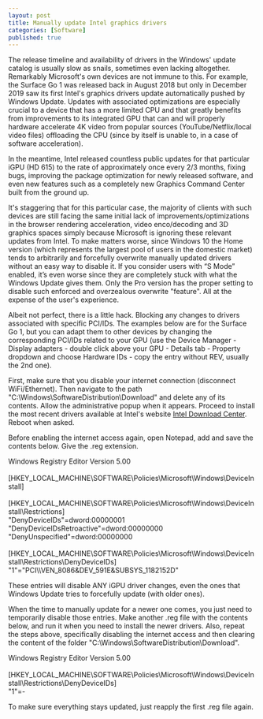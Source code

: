 ```yaml
---
layout: post
title: Manually update Intel graphics drivers
categories: [Software]
published: true
---
```


The release timeline and availability of drivers in the Windows' update catalog is usually slow as snails, sometimes even lacking altogether. Remarkably Microsoft's own devices are not immune to this. For example, the Surface Go 1 was released back in August 2018 but only in December 2019 saw its first Intel's graphics drivers update automatically pushed by Windows Update. Updates with associated optimizations are especially crucial to a device that has a more limited CPU and that greatly benefits from improvements to its integrated GPU that can and will properly hardware accelerate 4K video from popular sources (YouTube/Netflix/local video files) offloading the CPU (since by itself is unable to, in a case of software acceleration).

In the meantime, Intel released countless public updates for that particular iGPU (HD 615) to the rate of approximately once every 2/3 months, fixing bugs, improving the package optimization for newly released software, and even new features such as a completely new Graphics Command Center built from the ground up.

It's staggering that for this particular case, the majority of clients with such devices are still facing the same initial lack of improvements/optimizations in the browser rendering acceleration, video enco/decoding and 3D graphics spaces simply because Microsoft is ignoring these relevant updates from Intel. To make matters worse, since Windows 10 the Home version (which represents the largest pool of users in the domestic market) tends to arbitrarily and forcefully overwrite manually updated drivers without an easy way to disable it. If you consider users with “S Mode” enabled, it’s even worse since they are completely stuck with what the Windows Update gives them. Only the Pro version has the proper setting to disable such enforced and overzealous overwrite "feature". All at the expense of the user's experience.

Albeit not perfect, there is a little hack. Blocking any changes to drivers associated with specific PCI/IDs. The examples below are for the Surface Go 1, but you can adapt them to other devices by changing the corresponding PCI/IDs related to your GPU (use the Device Manager - Display adapters - double click above your GPU - Details tab - Property dropdown and choose Hardware IDs - copy the entry without REV, usually the 2nd one).

First, make sure that you disable your internet connection (disconnect WiFi/Ethernet). Then navigate to the path "C:\Windows\SoftwareDistribution\Download" and delete any of its contents. Allow the administrative popup when it appears. Proceed to install the most recent drivers available at Intel's website [Intel Download Center](https://downloadcenter.intel.com/product/96554/Intel-HD-Graphics-615). Reboot when asked.

Before enabling the internet access again, open Notepad, add and save the contents below. Give the .reg extension.

<p class="message">Windows Registry Editor Version 5.00<br>
<br>
[HKEY_LOCAL_MACHINE\SOFTWARE\Policies\Microsoft\Windows\DeviceInstall]<br>
<br>
[HKEY_LOCAL_MACHINE\SOFTWARE\Policies\Microsoft\Windows\DeviceInstall\Restrictions]<br>
"DenyDeviceIDs"=dword:00000001<br>
"DenyDeviceIDsRetroactive"=dword:00000000<br>
"DenyUnspecified"=dword:00000000<br>
<br>
[HKEY_LOCAL_MACHINE\SOFTWARE\Policies\Microsoft\Windows\DeviceInstall\Restrictions\DenyDeviceIDs]<br>
"1"="PCI\\VEN_8086&DEV_591E&SUBSYS_1182152D"</p>

These entries will disable ANY iGPU driver changes, even the ones that Windows Update tries to forcefully update (with older ones).

When the time to manually update for a newer one comes, you just need to temporarily disable those entries. Make another .reg file with the contents below, and run it when you need to install the newer drivers. Also, repeat the steps above, specifically disabling the internet access and then clearing the content of the folder "C:\Windows\SoftwareDistribution\Download".

<p class="message">Windows Registry Editor Version 5.00<br>
<br>
[HKEY_LOCAL_MACHINE\SOFTWARE\Policies\Microsoft\Windows\DeviceInstall\Restrictions\DenyDeviceIDs]<br>
"1"=-</p>

To make sure everything stays updated, just reapply the first .reg file again.
